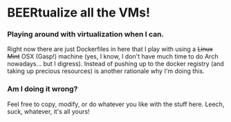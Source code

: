 BEERtualize all the VMs!
========================

### Playing around with virtualization when I can.

Right now there are just Dockerfiles in here that I play with using a ~~Linux Mint~~ OSX (Gasp!) machine (yes, I know, I don't have much time to do Arch nowadays... but I digress).
Instead of pushing up to the docker registry (and taking up precious resources) is another rationale why I'm doing this.

### Am I doing it wrong?
Feel free to copy, modify, or do whatever you like with the stuff here. Leech, suck, whatever, it's all yours!
